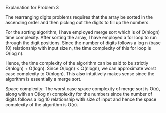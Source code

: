 Explanation for Problem 3

The rearranging digits problems requires that the array be sorted in the ascending order
and then picking out the digits to fill up the numbers.

For the sorting algorithm, I have employed merge sort which is of O(nlogn) time complexity.
After sorting the array, I have employed a for loop to run through the digit positions. Since the number of digits
follows a log n (base 10) relationship with input size n, the time complexity of this for loop is O(log n).

Hence, the time complexity of the algorithm can be said to be strictly O(nlogn) + O(logn). Since O(logn) < O(nlogn),
we can approximate worst case complexity to O(nlogn). This also intuitively makes sense since the algorithm is essentially
a merge sort.

Space complexity: The worst case space complexity of merge sort is O(n), along with an O(log n) complexity for the numbers since the number of digits follows a log 10 relationship with size of input and hence the space complexity of the algorithm is O(n).
